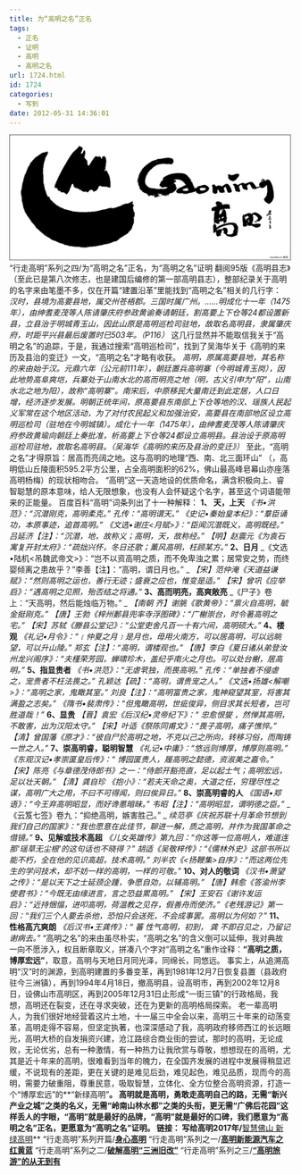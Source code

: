 ```yaml
---
title: 为“高明之名”正名
tags:
  - 正名
  - 证明
  - 高明
  - 高明之名
url: 1724.html
id: 1724
categories:
  - 写到
date: 2012-05-31 14:36:01
---
```


[![](/images/uploads/2012/05/高明城市书法表现-20120531.jpg "高明城市书法表现 20120531")](/images/uploads/2012/05/高明城市书法表现-20120531.jpg) “行走高明”系列之四/为“高明之名”正名，为“高明之名”证明 翻阅95版《高明县志》（至此已是第八次修志，也是建国后编修的第一部高明县志），整部纪录关于高明的名字来由笔墨不多，仅在开篇“建置沿革”里能找到“高明之名”相关的几行字： _汉时，县境为高要县地，属交州苍梧郡。三国时属广州。……明成化十一年（1475年），由绅耆麦茂等人陈请肇庆府参政黄谕奏请朝廷，割高要上下仓等24都设置新县，立县治于明城青玉山，因此山原是高明巡检司驻地，故取名高明县，隶属肇庆府，时距平兴县最后废置时已503年。（P116）_ 这几行显然并不能取信我关于“高明之名”的追踪，于是，我通过搜索“高明巡检司”，找到了吴海华关于《高明的来历及县治的变迁》一文，“高明之名”才略有收获。 _高明，原属高要县地，其名称的来由始于汉。元鼎六年（公元前111年），朝廷置兵高明寨（今明城青玉岗），因此地势高阜爽垲，兵寨处于山南水北的高而明亮之地（明，古义引申为“阳”，山南水北之地为阳），故称“高明寨”。南宋后，中原移民大量南迁到此定居，人口日增，经济逐步发展。明朝正统年间，原高要县东南部上下仓等地的汉、瑶族人民起义军常在这个地区活动，为了对付农民起义和加强治安，高要县在南部地区设立高明巡检司（驻地在今明城镇）。成化十一年（1475年），由绅耆麦茂等人陈请肇庆府参政黄瑜向朝廷上奏批准，析高要上下仓等24都设立高明县。县治设于原高明巡检司驻地，故取名高明县。（吴海华《高明的来历及县治的变迁》）_ 至此，“高明之名”才得原旨：居高而亮阔之地。这与高明的地理“西、南、北三面环山” （，高明低山丘陵面积595.2平方公里，占全高明面积的62%，佛山最高峰皂幕山亦座落高明杨梅）的现状相吻合。 “高明”这一天造地设的优质命名，满含积极向上、睿智聪慧的原本意味，给人无限想象，也没有人会怀疑这个名字，甚至这个词语能带来的正能量。 百度百科“高明”词条列出了十一种解释： **1、 天，上天** _《书•洪范》：“沉潜刚克，高明柔克。” 孔传：“高明谓天。”_ _《史记•秦始皇本纪》：“羣臣诵功，本原事迹，追首高明。”_ _《文选•谢庄<月赋>》：“臣闻沉潜既义，高明既经。” 吕延济【注】：“沉潜，地，故称义；高明，天，故称经。”_ _【明】赵震元《为袁石寓复开封太府》：“疏拙兴怀，冬日还歌；薰风高明，枉顾某方。”_ **2、日月** _《文选•陆机<吊魏武帝文>》：“岂不以资高明之质，而不免卑浊之累；居常安之势，而终婴倾离之患故乎？”李善【注】：“高明，谓日月也。” _ _【宋】范仲淹《天道益谦赋》：“然则高明之运也，善行无迹；盛衰之应也，惟变是适。”_ _【宋】曾巩《应举启》：“遇高明之见照，殆否结之将通。”_ **3、高而明亮，高爽敞亮** _《尸子》卷上：“天高明，然后能烛临万物。” _ _【南朝 齐】谢朓《歌黄帝》：“禀火自高明，毓金挺刚克。”_ _【唐】王勃《梓州郪县兜率寺浮图碑》：“广榭崇台，时令著高明之宅。”_ _【宋】苏轼《滕县公堂记》：“公堂吏舍凡百一十有六间，高明硕大。”_ **4、楼观** _《礼记•月令》：“﹝仲夏之月﹞是月也，毋用火南方，可以居高明，可以远眺望，可以升山陵。” 郑玄【注】：“高明，谓楼观也。”_ _【唐】李白《夏日诸从弟登汝州龙兴阁序》：“夫槿荣芳园，蝉啸珍木，盖纪乎南火之月也。可以处台榭，居高明。”_ **5、指显贵者** _《书•洪范》：“无虐茕独，而畏高明。” 孔传：“单独者不侵虐之，宠贵者不枉法畏之。” 孔颖达【疏】：“高明，谓贵宠之人。”_ _《文选•扬雄<解嘲>》：“高明之家，鬼瞰其室。” 刘良【注】：“高明富贵之家，鬼神窥望其室，将害其满盈之志矣。”_ _《隋书•裴肃传》：“但鬼瞰高明，世疵俊异，侧目求其长短者，岂可胜道哉！”_ **6、显贵** _【晋】袁宏《后汉纪•灵帝纪下》：“ 忠愈恨燮 ，然惮其高明，不敢害，出为汉阳太守。” 【宋】叶适《祭陈同甫文》：“畏子高明，痛子憔悴。”_ _【清】曾国藩《原才》：“彼自尸於高明之地，不克以己之所向，转移习俗，而陶铸一世之人。”_ **7、崇高明睿，聪明智慧** _《礼记•中庸》：“悠远则博厚，博厚则高明。”_ _《东观汉记•孝崇匽皇后传》：“ 博园匽贵人，履高明之懿德，资淑美之嘉令。”_ _【宋】陈亮《与章德茂侍郎书》之一：“侍郎开豁亮直，足以起士气；高明宏远，足以壮天朝。”_ _【清】龚自珍 《抱小》：“若夫天命之奥，大道之任，穷理尽性之谋，高明广大之用，不曰不可得闻，则曰俟异日。”_ **8、崇高明睿的人** _《国语•郑语》：“今王弃高明昭显，而好谗慝暗昧。” 韦昭【注】：“高明昭显，谓明德之臣。”_ _《云笈七签》卷九：“抑绝高明，嫉害胜己。” _ _续范亭《庆祝苏联十月革命节想到我们自己的国家》：“我也愿意在此佳节，聊进一解，质之高明，并作为我国革命之借镜。”_ **9、见解或技术高超** _《儿女英雄传》第九回：“你这等一位高明人，难道连那‘瑶草无尘根’的这句话也不晓得？”_ _胡适《吴敬梓传》：“《儒林外史》这部书所以能不朽，全在他的见识高超，技术高明。”_ _刘半农《<扬鞭集>自序》：“而这两位先生的学问技术，却不妨一样的高明，一样的可敬。”_ **10、对人的敬词** _《汉书•萧望之传》：“是以天下之士延颈企踵，争愿自効，以辅高明。”_ _【唐】韩愈《答渝州李使君书》：“今既无由缘进言，言之恐益累高明。”_ _【宋】王安石《谢许发运启》：“近持悃愊，进叩高明，荷温教之见存，假善舟而使济。”《老残游记》第一回：“我们三个人要去杀他，恐怕只会送死，不会成事罢。高明以为何如？”_ **11、性格高亢爽朗** _《后汉书•王龚传》：“ 蕃 性气高明，初到， 龚 不即召见之，乃留记谢病去。”_ “高明之名”的来由虽尽朴实，“高明之名”的含义倒可以延伸，我对典故一向不愿涉入，权且断章取义，拼凑八个字对“高明之名”重作诠释：**“高明之质，博厚宏远”**，取意，高明与天地日月同光泽，同绵长，同悠远。 事实上，从追溯高明“汉”时的渊源，到高明建置的多番变革，再到1981年12月7日恢复县置（县政府驻今三洲镇），再到1994年4月18日，撤高明县，设高明市，再到2002年12月8日，设佛山市高明区，再到2005年12月31日止形成“一街三镇”的行政格局，我想，高明还在裂变，还在寻求突破，还在为更新的高明格局探索。 老一辈高明人，为我们很好地经营着这片土地，十一届三中全会以来，高明三十年来的动荡变革，高明走得不容易，但坚定执著，也深深感动了我，高明政府移师西江的长远眼光，高明大桥的自发捐资兴建，沧江路综合商业街的尝试，那时的高明，无论成败，无论优劣，总有一种激情，有一种热力让我欣赏与尊敬，想想现在的高明，尤其是近十年来的高明，很难看到当年的魄力，在全国齐发展的进程中发展得稍显迟缓，不说现有的差距，更在关键的是难见后劲，难见起色，难见品质，现而今的高明，需要力破重阻，尊重民意，吸取智慧，立体化、全方位整合高明资源，打造一个“博厚宏远”的**“新绿高明”**。 高明就是高明，勇敢走高明自己的路，无需“新兴产业之城”之类的名义，无需“岭南山林水都”之类的头衔，更无需“广佛后花园”这样丢人的字眼，“高明”就是最好的品牌，“高明”就是最好的口碑，我们愿意为“高明之名”正名，更愿意为“高明之名”证明。 **链接：** 写给高明2017年/**[智慧佛山 新绿高明](http://rooufer.cn/?p=1368 "智慧佛山 新绿高明")** “行走高明”系列开篇/**[身心高明](http://rooufer.cn/?p=1478 "“行走高明”系列开篇/身心高明")** “行走高明”系列之一/**[高明新能源汽车之红黄蓝](http://rooufer.cn/?p=1559 "“行走高明”系列之一/高明新能源汽车之红黄蓝")** “行走高明”系列之二/**[破解高明“三洲旧改”](http://rooufer.cn/?p=1650 "“行走高明”系列之二/破解高明“三洲旧改”")** “行走高明”系列之三/**[“高明旅游”的从无到有](http://rooufer.cn/?p=1686 "“行走高明”系列之三/“高明旅游”的从无到有")**